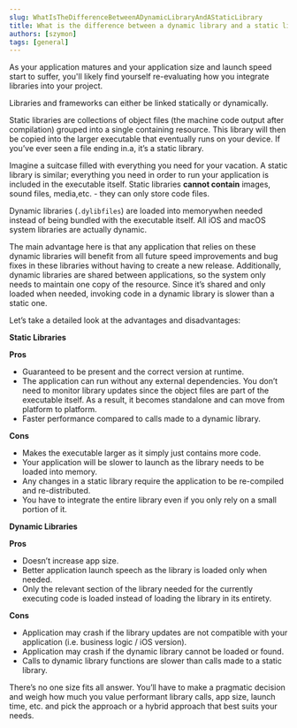 ```yaml
---
slug: WhatIsTheDifferenceBetweenADynamicLibraryAndAStaticLibrary
title: What is the difference between a dynamic library and a static library?
authors: [szymon]
tags: [general]
---
```


As your application matures and your application size and launch speed start to suffer, you'll likely find yourself re-evaluating how you integrate libraries into your project.

Libraries and frameworks can either be linked statically or dynamically.

Static libraries are collections of object files (the machine code output after compilation) grouped into a single containing resource. This library will then be copied into the larger executable that eventually runs on your device. If you’ve ever seen a file ending in.a, it’s a static library.

Imagine a suitcase filled with everything you need for your vacation. A static library is similar; everything you need in order to run your application is included in the executable itself. Static libraries **cannot contain** images, sound files, media,etc. - they can only store code files.

Dynamic libraries (`.dylibfiles`) are loaded into memorywhen needed instead of being bundled with the executable itself. All iOS and macOS system libraries are actually dynamic.

The main advantage here is that any application that relies on these dynamic libraries will benefit from all future speed improvements and bug fixes in these libraries without having to create a new release. Additionally, dynamic libraries are shared between applications, so the system only needs to maintain one copy of the resource. Since it’s shared and only loaded when needed, invoking code in a dynamic library is slower than a static one.

Let’s take a detailed look at the advantages and disadvantages:

**Static Libraries**

**Pros**

- Guaranteed to be present and the correct version at runtime.
- The application can run without any external dependencies. You don’t need to monitor library updates since the object files are part of the executable itself. As a result, it becomes standalone and can move from platform to platform.
- Faster performance compared to calls made to a dynamic library.

**Cons**

- Makes the executable larger as it simply just contains more code.
- Your application will be slower to launch as the library needs to be loaded into memory.
- Any changes in a static library require the application to be re-compiled and re-distributed.
- You have to integrate the entire library even if you only rely on a small portion of it.

**Dynamic Libraries**

**Pros**

- Doesn’t increase app size.
- Better application launch speech as the library is loaded only when needed.
- Only the relevant section of the library needed for the currently executing code is loaded instead of loading the library in its entirety.

**Cons**

- Application may crash if the library updates are not compatible with your application (i.e. business logic / iOS version).
- Application may crash if the dynamic library cannot be loaded or found.
- Calls to dynamic library functions are slower than calls made to a static library.

There’s no one size fits all answer. You’ll have to make a pragmatic decision and weigh how much you value performant library calls, app size, launch time, etc. and pick the approach or a hybrid approach that best suits your needs.
